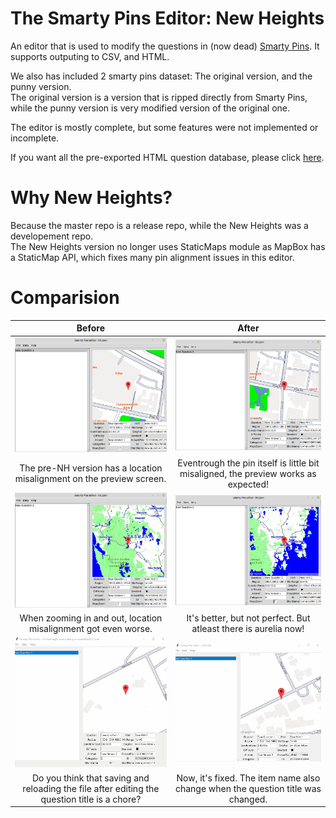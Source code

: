 # The Smarty Pins Editor: New Heights

An editor that is used to modify the questions in (now dead) [Smarty Pins](https://smartypins.withgoogle.com).
It supports outputing to CSV, and HTML.

We also has included 2 smarty pins dataset: The original version, and the punny version.  
The original version is a version that is ripped directly from Smarty Pins, while the punny version is very modified version of the original one.

The editor is mostly complete, but some features were not implemented or incomplete.

If you want all the pre-exported HTML question database, please click [here](https://crawlerop.github.io/everysmartypinsquestions/).

# Why New Heights?

Because the master repo is a release repo, while the New Heights was a developement repo.  
The New Heights version no longer uses StaticMaps module as MapBox has a StaticMap API, which fixes many pin alignment issues in this editor.

# Comparision

Before            |  After
:----------------:|:-------------------------:
![Wrong 1](https://raw.githubusercontent.com/Crawlerop/everysmartypinsquestions/newheights/imgs/wrong1.png)  |  ![Correct 1](https://raw.githubusercontent.com/Crawlerop/everysmartypinsquestions/newheights/imgs/correct1.png)
The pre-NH version has a location misalignment on the preview screen. | Eventrough the pin itself is little bit misaligned, the preview works as expected!
![Wrong 2](https://raw.githubusercontent.com/Crawlerop/everysmartypinsquestions/newheights/imgs/wrong2.png)  |  ![Correct 2](https://raw.githubusercontent.com/Crawlerop/everysmartypinsquestions/newheights/imgs/correct2.png)
When zooming in and out, location misalignment got even worse. | It's better, but not perfect. But atleast there is aurelia now!
![Rename Wrong](https://raw.githubusercontent.com/Crawlerop/everysmartypinsquestions/newheights/imgs/renamewrong.gif)  |  ![Rename Correct](https://raw.githubusercontent.com/Crawlerop/everysmartypinsquestions/newheights/imgs/renamecorrect.gif)
Do you think that saving and reloading the file after editing the question title is a chore? | Now, it's fixed. The item name also change when the question title was changed.
